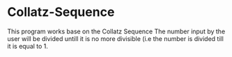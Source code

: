 # Collatz-Sequence
This program works base on the Collatz Sequence
The number input by the user will be divided
untill it is no more divisible (i.e the number 
is divided till it is equal to 1.
